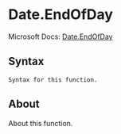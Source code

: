 ---
---

# Date.EndOfDay

Microsoft Docs: [Date.EndOfDay](https://docs.microsoft.com/en-us/powerquery-m/date-endofday)

## Syntax

```powerquery-m
Syntax for this function.
```

## About

About this function.

